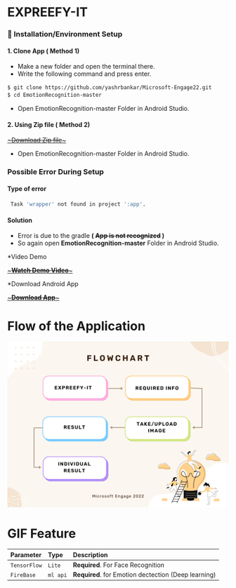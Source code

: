 # EXPREEFY-IT

### 🚩 Installation/Environment Setup

 #### 1. Clone App ( Method 1)
  
  * Make a new folder and open the terminal there.
  * Write the following command and press enter.
  
  ```bash
  $ git clone https://github.com/yashrbankar/Microsoft-Engage22.git
  $ cd EmotionRecognition-master
```
* Open EmotionRecognition-master Folder in Android Studio.

#### 2. Using Zip file ( Method 2)
<a href="https://www.linkedin.com/feed/update/urn:li:activity:6936162661906669568/" target="_blank">~~~Download Zip file~~~</a>
* Open EmotionRecognition-master Folder in Android Studio.

### Possible Error During Setup
#### Type of error 
 ```bash
  Task 'wrapper' not found in project ':app'.
```
#### Solution

* Error is due to the gradle **( ~~App is not recognized~~ )**
* So again open **EmotionRecognition-master** Folder in Android Studio.

*Video Demo

<a href="https://www.linkedin.com/feed/update/urn:li:activity:6936162661906669568/" target="_blank">~~~**Watch Demo Video**~~~</a>

*Download Android App

<a href="https://www.linkedin.com/feed/update/urn:li:activity:6936162661906669568/" target="_blank">~~~**Download App**~~~</a>


# Flow of the Application 

<a href="https://www.linkedin.com/feed/update/urn:li:activity:6936162661906669568/" target="_blank" rel="noreferrer noopener" >
<img src="r-img/flowchart.png" alt="download">
 </img>
 </a>
 
 
 
 # GIF Feature
 
| Parameter | Type     | Description                |
| :-------- | :------- | :------------------------- |
| `TensorFlow` | `Lite` | **Required**. For Face Recognition |
| `FireBase` | `ml api` | **Required**. for Emotion dectection (Deep learning)|


 
 
 
